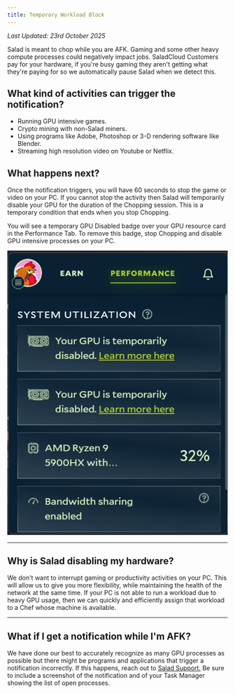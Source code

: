 ```yaml
---
title: Temporary Workload Block
---
```


_Last Updated: 23rd October 2025_

Salad is meant to chop while you are AFK. Gaming and some other heavy compute processes could negatively impact jobs.
SaladCloud Customers pay for your hardware, if you're busy gaming they aren't getting what they're paying for so we
automatically pause Salad when we detect this.

## **What kind of activities can trigger the notification?**

- Running GPU intensive games.
- Crypto mining with non-Salad miners.
- Using programs like Adobe, Photoshop or 3-D rendering software like Blender.
- Streaming high resolution video on Youtube or Netflix.

## **What happens next?**

Once the notification triggers, you will have 60 seconds to stop the game or video on your PC. If you cannot stop the
activity then Salad will temporarily disable your GPU for the duration of the Chopping session. This is a temporary
condition that ends when you stop Chopping.

You will see a temporary GPU Disabled badge over your GPU resource card in the Performance Tab. To remove this badge,
stop Chopping and disable GPU intensive processes on your PC.

![screenshot showing temporarily disabled hardware](../../../../content/images/faq/salad-app/temporary-workload-block-1.png)

---

## **Why is Salad disabling my hardware?**

We don't want to interrupt gaming or productivity activities on your PC. This will allow us to give you more
flexibility, while maintaining the health of the network at the same time. If your PC is not able to run a workload due
to heavy GPU usage, then we can quickly and efficiently assign that workload to a Chef whose machine is available.

---

## **What if I get a notification while I'm AFK?**

We have done our best to accurately recognize as many GPU processes as possible but there might be programs and
applications that trigger a notification incorrectly. If this happens, reach out to
[Salad Support.](/docs/guides/your-pc/216-how-to-create-a-support-ticket) Be sure to include a screenshot of the
notification and of your Task Manager showing the list of open processes.
